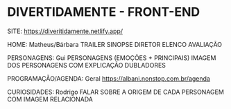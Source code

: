 # DIVERTIDAMENTE - FRONT-END

SITE: https://diveritidamente.netlify.app/











HOME: Matheus/Bárbara
	TRAILER
	SINOPSE
  DIRETOR
  ELENCO
  AVALIAÇÃO

PERSONAGENS: Gui
  PERSONAGENS (EMOÇÕES + PRINCIPAIS)
	IMAGEM DOS PERSONAGENS COM EXPLICAÇÃO
  DUBLADORES
  
PROGRAMAÇÃO/AGENDA: Geral
	https://albani.nonstop.com.br/agenda

CURIOSIDADES: Rodrigo
	FALAR SOBRE A ORIGEM DE CADA PERSONAGEM COM IMAGEM RELACIONADA
